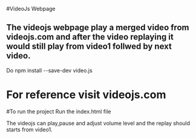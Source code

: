 #VideoJs Webpage

## The videojs webpage play a merged video from videojs.com and after the video replaying it would still play from video1 follwed by next video.

Do npm install --save-dev video.js

# For reference visit videojs.com

#To run the project
Run the index.html file

The videojs can play,pause and adjust volume level and the replay should starts from video1.



